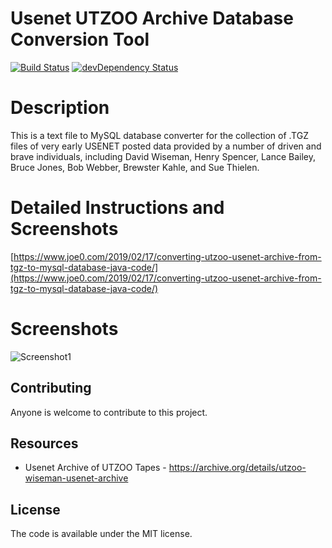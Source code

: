 # Usenet UTZOO Archive Database Conversion Tool

[![Build Status](https://travis-ci.org/h5bp/html5-boilerplate.svg)](https://travis-ci.org/h5bp/html5-boilerplate)
[![devDependency Status](https://david-dm.org/h5bp/html5-boilerplate/dev-status.svg)](https://david-dm.org/h5bp/html5-boilerplate#info=devDependencies)

# Description
This is a text file to MySQL database converter for the collection of .TGZ files of very early USENET posted data provided by a number of driven and brave individuals, including David Wiseman, Henry Spencer, Lance Bailey, Bruce Jones, Bob Webber, Brewster Kahle, and Sue Thielen. 

# Detailed Instructions and Screenshots
[https://www.joe0.com/2019/02/17/converting-utzoo-usenet-archive-from-tgz-to-mysql-database-java-code/](https://www.joe0.com/2019/02/17/converting-utzoo-usenet-archive-from-tgz-to-mysql-database-java-code/)

# Screenshots
![Screenshot1](https://www.joe0.com/wp-content/uploads/2019/02/2019-02-17_9-14-15-768x613.png)

## Contributing
Anyone is welcome to contribute to this project.

## Resources
* Usenet Archive of UTZOO Tapes - https://archive.org/details/utzoo-wiseman-usenet-archive

## License
The code is available under the MIT license.
